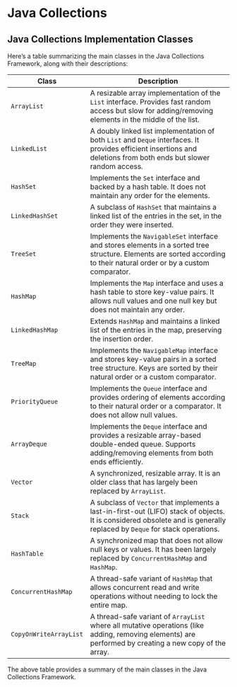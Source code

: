 # Java Collections

## Java Collections Implementation Classes

Here’s a table summarizing the main classes in the Java Collections Framework, along with their descriptions:

| **Class**              | **Description**                                                                                                                                                          |
| ---------------------- | ------------------------------------------------------------------------------------------------------------------------------------------------------------------------ |
| `ArrayList`            | A resizable array implementation of the `List` interface. Provides fast random access but slow for adding/removing elements in the middle of the list.                   |
| `LinkedList`           | A doubly linked list implementation of both `List` and `Deque` interfaces. It provides efficient insertions and deletions from both ends but slower random access.       |
| `HashSet`              | Implements the `Set` interface and backed by a hash table. It does not maintain any order for the elements.                                                              |
| `LinkedHashSet`        | A subclass of `HashSet` that maintains a linked list of the entries in the set, in the order they were inserted.                                                         |
| `TreeSet`              | Implements the `NavigableSet` interface and stores elements in a sorted tree structure. Elements are sorted according to their natural order or by a custom comparator.  |
| `HashMap`              | Implements the `Map` interface and uses a hash table to store key-value pairs. It allows null values and one null key but does not maintain any order.                   |
| `LinkedHashMap`        | Extends `HashMap` and maintains a linked list of the entries in the map, preserving the insertion order.                                                                 |
| `TreeMap`              | Implements the `NavigableMap` interface and stores key-value pairs in a sorted tree structure. Keys are sorted by their natural order or a custom comparator.            |
| `PriorityQueue`        | Implements the `Queue` interface and provides ordering of elements according to their natural order or a comparator. It does not allow null values.                      |
| `ArrayDeque`           | Implements the `Deque` interface and provides a resizable array-based double-ended queue. Supports adding/removing elements from both ends efficiently.                  |
| `Vector`               | A synchronized, resizable array. It is an older class that has largely been replaced by `ArrayList`.                                                                     |
| `Stack`                | A subclass of `Vector` that implements a last-in-first-out (LIFO) stack of objects. It is considered obsolete and is generally replaced by `Deque` for stack operations. |
| `HashTable`            | A synchronized map that does not allow null keys or values. It has been largely replaced by `ConcurrentHashMap` and `HashMap`.                                           |
| `ConcurrentHashMap`    | A thread-safe variant of `HashMap` that allows concurrent read and write operations without needing to lock the entire map.                                              |
| `CopyOnWriteArrayList` | A thread-safe variant of `ArrayList` where all mutative operations (like adding, removing elements) are performed by creating a new copy of the array.                   |

The above table provides a summary of the main classes in the Java Collections Framework.
